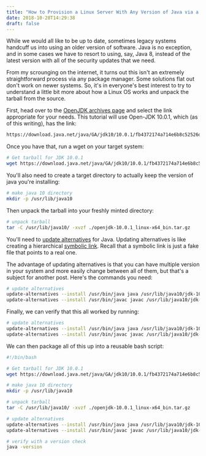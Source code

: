 ```yaml
---
title: "How to Provision a Linux Server With Any Version of Java via a Bash Script"
date: 2018-10-28T14:29:38
draft: false
---
```


While we would all like to be up to date, sometimes legacy systems handcuff us into using an older version of software. Java is no exception, and in some cases we
have to resort to using, say, Java 8, instead of the latest version with all of the security updates that we need.

From my scrounging on the internet, it turns out this isn&#39;t an extremely straightforward process via any package manager. Some solutions flat out don&#39;t work on newer
systems. So, it&#39;s in everyone&#39;s best interest to try to understand a little bit more about how a Linux OS works and unpack the tarball from the source.

First, head over to the [OpenJDK archives page](https://jdk.java.net/archive/) and select the link appropriate for your needs.
This tutorial will use Open-JDK 10.0.1, which (as of this writing), has the link:

```bash
https://download.java.net/java/GA/jdk10/10.0.1/fb4372174a714e6b8c52526dc134031e/10/openjdk-10.0.1_linux-x64_bin.tar.gz
```

Once you have that, run a wget on your target system:

```bash
# Get tarball for JDK 10.0.1
wget https://download.java.net/java/GA/jdk10/10.0.1/fb4372174a714e6b8c52526dc134031e/10/openjdk-10.0.1_linux-x64_bin.tar.gz

```

You&#39;ll also need to create a target directory to actually keep the version of java you&#39;re installing:

```bash
# make java 10 directory
mkdir -p /usr/lib/java10

```

Then unpack the tarball into your freshly minted directory:

```bash
# unpack tarball
tar -C /usr/lib/java10/ -xvzf ./openjdk-10.0.1_linux-x64_bin.tar.gz

```

You&#39;ll need to [update alternatives](https://linux.die.net/man/8/update-alternatives) for Java. Updating alternatives is like creating a hierarchical [symbolic link](https://wiki.debian.org/SymLink). Recall that a symbolic link is just a fake file that points to a real one.

The advantage of updating alternatives is that you can have multiple version in your system and more easily change between all of them, but that&#39;s a subject for another post. Here&#39;s the commands you need:

```bash
# update alternatives
update-alternatives --install /usr/bin/java java /usr/lib/java10/jdk-10.0.1/bin/java 20000
update-alternatives --install /usr/bin/javac javac /usr/lib/java10/jdk-10.0.1/bin/javac 20000

```

Finally, we can verify that this all worked by running:

```bash
# update alternatives
update-alternatives --install /usr/bin/java java /usr/lib/java10/jdk-10.0.1/bin/java 20000
update-alternatives --install /usr/bin/javac javac /usr/lib/java10/jdk-10.0.1/bin/javac 20000

```

We can then package all of this up into a reusable bash script:

```bash
#!/bin/bash

# Get tarball for JDK 10.0.1
wget https://download.java.net/java/GA/jdk10/10.0.1/fb4372174a714e6b8c52526dc134031e/10/openjdk-10.0.1_linux-x64_bin.tar.gz

# make java 10 directory
mkdir -p /usr/lib/java10

# unpack tarball
tar -C /usr/lib/java10/ -xvzf ./openjdk-10.0.1_linux-x64_bin.tar.gz

# update alternatives
update-alternatives --install /usr/bin/java java /usr/lib/java10/jdk-10.0.1/bin/java 20000
update-alternatives --install /usr/bin/javac javac /usr/lib/java10/jdk-10.0.1/bin/javac 20000

# verify with a version check
java -version

```
